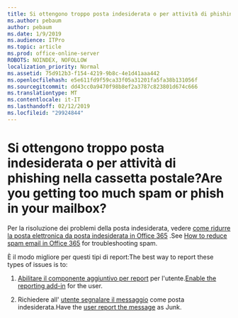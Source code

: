 ```yaml
---
title: Si ottengono troppo posta indesiderata o per attività di phishing nella cassetta postale?
ms.author: pebaum
author: pebaum
ms.date: 1/9/2019
ms.audience: ITPro
ms.topic: article
ms.prod: office-online-server
ROBOTS: NOINDEX, NOFOLLOW
localization_priority: Normal
ms.assetid: 75d912b3-f154-4219-9b8c-4e1d41aaa442
ms.openlocfilehash: e5e611fd9f59ca33f05a31201fa5fa38b131056f
ms.sourcegitcommit: dd43cc0a9470f98b8ef2a3787c823801d674c666
ms.translationtype: MT
ms.contentlocale: it-IT
ms.lasthandoff: 02/12/2019
ms.locfileid: "29924844"
---
```

# <a name="are-you-getting-too-much-spam-or-phish-in-your-mailbox"></a><span data-ttu-id="42ec1-102">Si ottengono troppo posta indesiderata o per attività di phishing nella cassetta postale?</span><span class="sxs-lookup"><span data-stu-id="42ec1-102">Are you getting too much spam or phish in your mailbox?</span></span>

<span data-ttu-id="42ec1-103">Per la risoluzione dei problemi della posta indesiderata, vedere [come ridurre la posta elettronica da posta indesiderata in Office 365](https://docs.microsoft.com/office365/securitycompliance/reduce-spam-email) .</span><span class="sxs-lookup"><span data-stu-id="42ec1-103">See [How to reduce spam email in Office 365](https://docs.microsoft.com/office365/securitycompliance/reduce-spam-email) for troubleshooting spam.</span></span> 
  
<span data-ttu-id="42ec1-104">È il modo migliore per questi tipi di report:</span><span class="sxs-lookup"><span data-stu-id="42ec1-104">The best way to report these types of issues is to:</span></span> 
  
1. <span data-ttu-id="42ec1-105">[Abilitare il componente aggiuntivo per report](https://docs.microsoft.com/office365/securitycompliance/enable-the-report-message-add-in) per l'utente.</span><span class="sxs-lookup"><span data-stu-id="42ec1-105">[Enable the reporting add-in](https://docs.microsoft.com/office365/securitycompliance/enable-the-report-message-add-in) for the user.</span></span> 
    
2. <span data-ttu-id="42ec1-106">Richiedere all' [utente segnalare il messaggio](https://support.office.com/article/b5caa9f1-cdf3-4443-af8c-ff724ea719d2) come posta indesiderata.</span><span class="sxs-lookup"><span data-stu-id="42ec1-106">Have the [user report the message](https://support.office.com/article/b5caa9f1-cdf3-4443-af8c-ff724ea719d2) as Junk.</span></span> 
    

